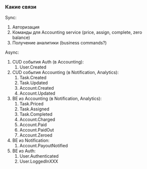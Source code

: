 ### Какие связи
Sync:
1. Авторизация
3. Команды для Accounting service (price, assign, complete, zero balance)
4. Получение аналитики (business commands?)

Async:
1. CUD события Auth (в Accounting):
   1. User.Created
2. СUD события Accounting (в Notification, Analytics):
   1. Task.Created
   2. Task.Updated
   3. Account.Created
   4. Account.Updated
3. BE из Accounting (в Notification, Analytics):
   1. Task.Priced
   2. Task.Assigned
   3. Task.Completed
   4. Account.Charged
   5. Account.Paid
   6. Account.PaidOut
   7. Account.Zeroed
4. BE из Notification:
   1. Account.PayoutNotified
5. BE из Auth:
   1. User.Authenticated
   2. User.LoggedInXXX